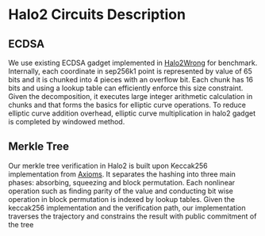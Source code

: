 # Halo2 Circuits Description

## ECDSA
We use existing ECDSA gadget implemented in [Halo2Wrong](https://github.com/privacy-scaling-explorations/halo2wrong) for benchmark. Internally, each coordinate in sep256k1 point is represented by value of 65 bits and it is chunked into 4 pieces with an overflow bit. Each chunk has 16 bits and using a lookup table can efficiently enforce this size constraint. Given the decomposition, it executes large integer arithmetic calculation in chunks and that forms the basics for elliptic curve operations. To reduce elliptic curve addition overhead, elliptic curve multiplication in halo2 gadget is completed by windowed method. 

## Merkle Tree
Our merkle tree verification in Halo2 is built upon Keccak256 implementation from [Axioms](https://github.com/axiom-crypto/halo2-lib). It separates the hashing into three main phases: absorbing, squeezing and block permutation. Each nonlinear operation such as finding parity of the value and conducting bit wise operation in block permutation is indexed by lookup tables. Given the keccak256 implementation and the verification path, our implementation traverses the trajectory and constrains the result with public commitment of the tree